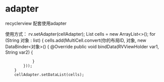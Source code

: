 # adapter
recyclerview 配套使用adapter

使用方式：
rv.setAdapter(cellAdapter);
        List<Cell> cells = new ArrayList<>();
        for (String 对象 : list) {
            cells.add(MultiCell.convert(你的布局ID, 对象, new DataBinder<对象>() {
                @Override
                public void bindData(RVViewHolder var1, String var2) {

                }
            }));
        }
        cellAdapter.setDataList(cells);
